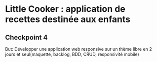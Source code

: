 # Little Cooker : application de recettes destinée aux enfants

## Checkpoint 4

But: Développer une application web responsive sur un thème libre en 2 jours et seul(maquette, backlog, BDD, CRUD, responsivité mobile)  
